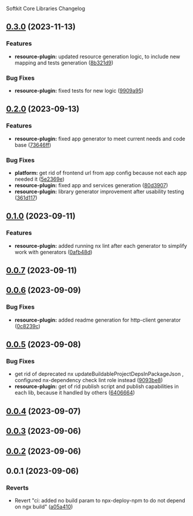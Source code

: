 Softkit Core Libraries Changelog
## [0.3.0](https://github.com/softkitit/softkit-core/compare/resource-plugin-0.2.0...resource-plugin-0.3.0) (2023-11-13)


### Features

* **resource-plugin:** updated resource generation logic, to include new mapping and tests generation ([8b321d9](https://github.com/softkitit/softkit-core/commit/8b321d9e5fcdc76a16d727f64354457ef30b763c))


### Bug Fixes

* **resource-plugin:** fixed tests for new logic ([9909a95](https://github.com/softkitit/softkit-core/commit/9909a959f69838f4324d1acf43f4dedbea6292cb))

## [0.2.0](https://github.com/saas-buildkit/saas-buildkit-core/compare/resource-plugin-0.1.0...resource-plugin-0.2.0) (2023-09-13)


### Features

* **resource-plugin:** fixed app generator to meet current needs and code base ([73646ff](https://github.com/saas-buildkit/saas-buildkit-core/commit/73646ff27bd03351ca744894f159b3fb6180a665))


### Bug Fixes

* **platform:** get rid of frontend url from app config because not each app needed it ([5e2369e](https://github.com/saas-buildkit/saas-buildkit-core/commit/5e2369ea919f71c9029a4ab952fe880f83699aff))
* **resource-plugin:** fixed app and services generation ([80d3907](https://github.com/saas-buildkit/saas-buildkit-core/commit/80d3907881ca244e96aa017c8c9a3a83b2c132aa))
* **resource-plugin:** library generator improvement after usability testing ([361d117](https://github.com/saas-buildkit/saas-buildkit-core/commit/361d1179595e2a8c110c65a294aa6236bb7b9c10))

## [0.1.0](https://github.com/saas-buildkit/saas-buildkit-core/compare/resource-plugin-0.0.7...resource-plugin-0.1.0) (2023-09-11)


### Features

* **resource-plugin:** added running nx lint after each generator to simplify work with generators ([0afb48d](https://github.com/saas-buildkit/saas-buildkit-core/commit/0afb48d86b4e213774aa5dc42d6c65f90ff1edad))

## [0.0.7](https://github.com/saas-buildkit/saas-buildkit-core/compare/resource-plugin-0.0.6...resource-plugin-0.0.7) (2023-09-11)

## [0.0.6](https://github.com/saas-buildkit/saas-buildkit-core/compare/resource-plugin-0.0.5...resource-plugin-0.0.6) (2023-09-09)


### Bug Fixes

* **resource-plugin:** added readme generation for http-client generator ([0c8239c](https://github.com/saas-buildkit/saas-buildkit-core/commit/0c8239c59db59a49ab643d69531577f8e8f67ae0))

## [0.0.5](https://github.com/saas-buildkit/saas-buildkit-core/compare/resource-plugin-0.0.4...resource-plugin-0.0.5) (2023-09-08)


### Bug Fixes

* get rid of deprecated nx updateBuildableProjectDepsInPackageJson , configured nx-dependency check lint role instead ([9093be8](https://github.com/saas-buildkit/saas-buildkit-core/commit/9093be892fd5f71629a6c22388e12432dacefdec))
* **resource-plugin:** get of rid publish script and publish capabilities in each lib, because it handled by others ([6406664](https://github.com/saas-buildkit/saas-buildkit-core/commit/64066640d13cfc6bf4e16055349265015d7bcd12))

## [0.0.4](https://github.com/saas-buildkit/saas-buildkit-core/compare/resource-plugin-0.0.3...resource-plugin-0.0.4) (2023-09-07)

## [0.0.3](https://github.com/saas-buildkit/saas-buildkit-core/compare/resource-plugin-0.0.2...resource-plugin-0.0.3) (2023-09-06)

## [0.0.2](https://github.com/saas-buildkit/saas-buildkit-core/compare/resource-plugin-0.0.1...resource-plugin-0.0.2) (2023-09-06)

## 0.0.1 (2023-09-06)


### Reverts

* Revert "ci: added no build param to npx-deploy-npm to do not depend on ngx build" ([a05a410](https://github.com/saas-buildkit/saas-buildkit-core/commit/a05a41073965039dd9656840a80144dcd6b4e180))
